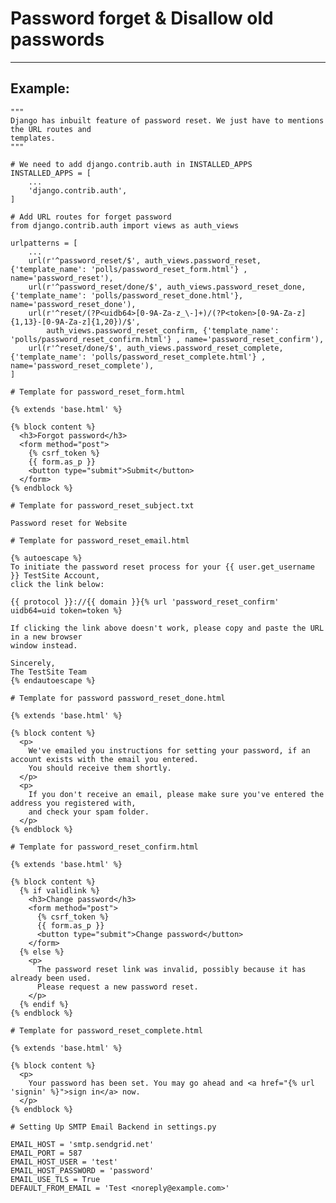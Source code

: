 # Password forget & Disallow old passwords
-------

## Example:


    """
    Django has inbuilt feature of password reset. We just have to mentions the URL routes and
    templates.
    """

    # We need to add django.contrib.auth in INSTALLED_APPS
    INSTALLED_APPS = [
        ...
        'django.contrib.auth',
    ]

    # Add URL routes for forget password
    from django.contrib.auth import views as auth_views

    urlpatterns = [
        ...
        url(r'^password_reset/$', auth_views.password_reset, {'template_name': 'polls/password_reset_form.html'} , name='password_reset'),
        url(r'^password_reset/done/$', auth_views.password_reset_done, {'template_name': 'polls/password_reset_done.html'}, name='password_reset_done'),
        url(r'^reset/(?P<uidb64>[0-9A-Za-z_\-]+)/(?P<token>[0-9A-Za-z]{1,13}-[0-9A-Za-z]{1,20})/$',
            auth_views.password_reset_confirm, {'template_name': 'polls/password_reset_confirm.html'} , name='password_reset_confirm'),
        url(r'^reset/done/$', auth_views.password_reset_complete, {'template_name': 'polls/password_reset_complete.html'} , name='password_reset_complete'),    
    ]

    # Template for password_reset_form.html
    
    {% extends 'base.html' %}

    {% block content %}
      <h3>Forgot password</h3>
      <form method="post">
        {% csrf_token %}
        {{ form.as_p }}
        <button type="submit">Submit</button>
      </form>
    {% endblock %}

    # Template for password_reset_subject.txt

    Password reset for Website

    # Template for password_reset_email.html

    {% autoescape %}
    To initiate the password reset process for your {{ user.get_username }} TestSite Account,
    click the link below:

    {{ protocol }}://{{ domain }}{% url 'password_reset_confirm' uidb64=uid token=token %}

    If clicking the link above doesn't work, please copy and paste the URL in a new browser
    window instead.

    Sincerely,
    The TestSite Team
    {% endautoescape %}
    
    # Template for password password_reset_done.html

    {% extends 'base.html' %}

    {% block content %}
      <p>
        We've emailed you instructions for setting your password, if an account exists with the email you entered.
        You should receive them shortly.
      </p>
      <p>
        If you don't receive an email, please make sure you've entered the address you registered with,
        and check your spam folder.
      </p>
    {% endblock %}

    # Template for password_reset_confirm.html

    {% extends 'base.html' %}

    {% block content %}
      {% if validlink %}
        <h3>Change password</h3>
        <form method="post">
          {% csrf_token %}
          {{ form.as_p }}
          <button type="submit">Change password</button>
        </form>
      {% else %}
        <p>
          The password reset link was invalid, possibly because it has already been used.
          Please request a new password reset.
        </p>
      {% endif %}
    {% endblock %}

    # Template for password_reset_complete.html

    {% extends 'base.html' %}

    {% block content %}
      <p>
        Your password has been set. You may go ahead and <a href="{% url 'signin' %}">sign in</a> now.
      </p>
    {% endblock %}

    # Setting Up SMTP Email Backend in settings.py

    EMAIL_HOST = 'smtp.sendgrid.net'
    EMAIL_PORT = 587
    EMAIL_HOST_USER = 'test'
    EMAIL_HOST_PASSWORD = 'password'
    EMAIL_USE_TLS = True
    DEFAULT_FROM_EMAIL = 'Test <noreply@example.com>'
